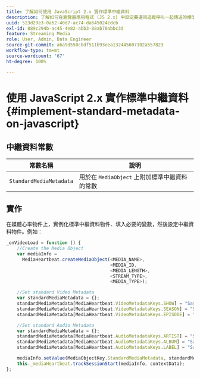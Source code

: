 ```yaml
---
title: 了解如何使用 JavaScript 2.x 實作標準中繼資料
description: 了解如何在瀏覽器應用程式 (JS 2.x) 中設定要連同追蹤呼叫一起傳送的標準視訊和廣告中繼資料。
uuid: 523d29e3-0a62-40d7-ac74-da645024cdcb
exl-id: 889c294b-ac45-4e82-abb3-88ab70abbc3d
feature: Streaming Media
role: User, Admin, Data Engineer
source-git-commit: a6a9d550cbdf511b93eea132445607102a557823
workflow-type: tm+mt
source-wordcount: '67'
ht-degree: 100%

---
```


# 使用 JavaScript 2.x 實作標準中繼資料{#implement-standard-metadata-on-javascript}

## 中繼資料常數

| 常數名稱 | 說明 |
| --- | --- |
| `StandardMediaMetadata` | 用於在 `MediaObject` 上附加標準中繼資料的常數 |

## 實作

在媒體心率物件上，實例化標準中繼資料物件、填入必要的變數，然後設定中繼資料物件。例如：

```js
_onVideoLoad = function () {
    //Create the Media Object   
    var mediaInfo =  
      MediaHeartbeat.createMediaObject(<MEDIA_NAME>,  
                                       <MEDIA_ID,  
                                       <MEDIA_LENGTH>,
                                       <STREAM_TYPE>,
                                       <MEDIA_TYPE>);

    //Set standard Video Metadata
    var standardMediaMetadata = {};     
    standardMediaMetadata[MediaHeartbeat.VideoMetadataKeys.SHOW] = "Sample Show";
    standardMediaMetadata[MediaHeartbeat.VideoMetadataKeys.SEASON] = "Sample Season";
    standardMediaMetadata[MediaHeartbeat.VideoMetadataKeys.EPISODE] = "Sample Episode";

    //Set standard Audio Metadata
    var standardMediaMetadata = {};     
    standardMediaMetadata[MediaHeartbeat.AudioMetadataKeys.ARTIST] = "Sample Artist";
    standardMediaMetadata[MediaHeartbeat.AudioMetadataKeys.ALBUM] = "Sample Album";
    standardMediaMetadata[MediaHeartbeat.AudioMetadataKeys.LABEL] = "Sample Label";

    mediaInfo.setValue(MediaObjectKey.StandardMediaMetadata, standardMediaMetadata);
    this._mediaHeartbeat.trackSessionStart(mediaInfo, contextData);
};
```

